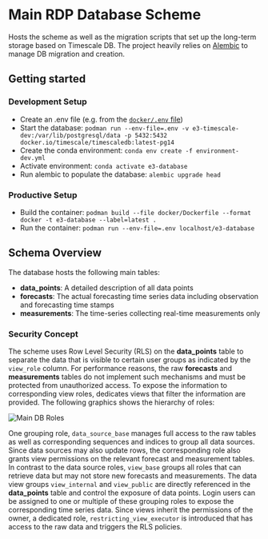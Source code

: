 # Main RDP Database Scheme

Hosts the scheme as well as the migration scripts that set up the long-term storage based on Timescale DB. 
The project heavily relies on [Alembic](https://alembic.sqlalchemy.org/en/latest/index.html) to manage DB migration and 
creation.

## Getting started

### Development Setup

 * Create an .env file (e.g. from the [`docker/.env` file](docker/.env))
 * Start the database:
   ```podman run --env-file=.env -v e3-timescale-dev:/var/lib/postgresql/data -p 5432:5432 docker.io/timescale/timescaledb:latest-pg14```
 * Create the conda environment: ```conda env create -f environment-dev.yml```
 * Activate environment: ```conda activate e3-database```
 * Run alembic to populate the database: ```alembic upgrade head```

### Productive Setup
 * Build the container: `podman build --file docker/Dockerfile --format docker -t e3-database --label=latest .`
 * Run the container:  `podman run --env-file=.env localhost/e3-database`

## Schema Overview

The database hosts the following main tables:
 * **data_points**: A detailed description of all data points
 * **forecasts**: The actual forecasting time series data including observation and forecasting time stamps
 * **measurements**: The time-series collecting real-time measurements only

### Security Concept
The scheme uses Row Level Security (RLS) on the **data_points** table to separate the data that is visible to certain 
user groups as indicated by the `view_role` column. For performance reasons, the raw **forecasts** and **measurements**
tables do not implement such mechanisms and must be protected from unauthorized access. To expose the information to
corresponding view roles, dedicates views that filter the information are provided. The following graphics shows the
hierarchy of roles:

![Main DB Roles](docs/db-roles.png)

One grouping role, `data_source_base` manages full access to the raw tables as well as corresponding sequences and
indices to group all data sources. Since data sources may also update rows, the corresponding role also grants view
permissions on the relevant forecast and measurement tables.  In contrast to the data source roles, `view_base` groups
all roles that can retrieve data but may not store new forecasts and measurements. The data view groups `view_internal`
and `view_public` are directly referenced in the **data_points** table and control the exposure of data points. Login
users can be assigned to one or multiple of these grouping roles to expose the corresponding time series data. Since 
views inherit the permissions of the owner, a dedicated role, `restricting_view_executor` is introduced that has 
access to the raw data and triggers the RLS policies.
